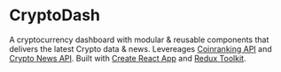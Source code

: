 # CryptoDash

A cryptocurrency dashboard with modular & reusable components that delivers the latest Crypto data & news.
Levereages [Coinranking API](https://rapidapi.com/Coinranking/api/coinranking1) and [Crypto News API](https://rapidapi.com/NovusAPI/api/crypto-news16).
Built with [Create React App](https://github.com/facebook/create-react-app) and [Redux Toolkit](https://redux-toolkit.js.org/).

